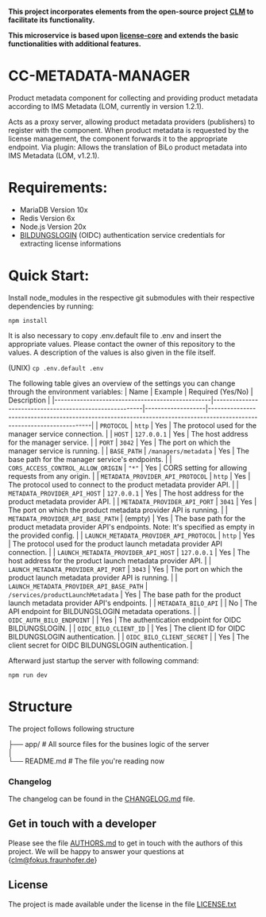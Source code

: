 **This project incorporates elements from the open-source project [CLM](https://github.com/fraunhoferfokus/clm-core) to facilitate its functionality.**

**This microservice is based upon [license-core](https://github.com/fraunhoferfokus/cc_license-core) and extends the basic functionalities with additional features.**

# CC-METADATA-MANAGER
Product metadata component for collecting and providing product metadata according to IMS Metadata (LOM, currently in version 1.2.1).

Acts as a proxy server, allowing product metadata providers (publishers) to register with the component. When product metadata is requested by the license management, the component forwards it to the appropriate endpoint. Via plugin: Allows the translation of BiLo product metadata into IMS Metadata (LOM, v1.2.1).

# Requirements:
* MariaDB Version 10x
* Redis Version 6x
* Node.js Version 20x
* [BILDUNGSLOGIN](https://info.bildungslogin.de/) (OIDC) authentication service credentials for extracting license informations

# Quick Start:


Install node_modules in the respective git submodules with their respective dependencies by running: 

```npm install```

It is also necessary to copy .env.default file to .env and insert the appropriate values. Please contact the owner of this repository to the values. A description of the values is also given in the file itself.

(UNIX)
```cp .env.default .env```

The following table gives an overview of the settings you can change through the environment variables:
| Name                                            | Example                                                | Required (Yes/No) | Description                                                                                                           |
|-------------------------------------------------|--------------------------------------------------------|-------------------|-----------------------------------------------------------------------------------------------------------------------|
| `PROTOCOL`                                      | `http`                                                 | Yes               | The protocol used for the manager service connection.                                                                 |
| `HOST`                                          | `127.0.0.1`                                            | Yes               | The host address for the manager service.                                                                             |
| `PORT`                                          | `3042`                                                 | Yes               | The port on which the manager service is running.                                                                     |
| `BASE_PATH`                                     | `/managers/metadata`                                   | Yes               | The base path for the manager service's endpoints.                                                                    |
| `CORS_ACCESS_CONTROL_ALLOW_ORIGIN`              | `"*"`                                                  | Yes               | CORS setting for allowing requests from any origin.                                                                   |
| `METADATA_PROVIDER_API_PROTOCOL`                | `http`                                                 | Yes               | The protocol used to connect to the product metadata provider API.                                                   |
| `METADATA_PROVIDER_API_HOST`                    | `127.0.0.1`                                            | Yes               | The host address for the product metadata provider API.                                                               |
| `METADATA_PROVIDER_API_PORT`                    | `3041`                                                 | Yes               | The port on which the product metadata provider API is running.                                                       |
| `METADATA_PROVIDER_API_BASE_PATH`               | (empty)                                                | Yes               | The base path for the product metadata provider API's endpoints. Note: It's specified as empty in the provided config. |
| `LAUNCH_METADATA_PROVIDER_API_PROTOCOL`         | `http`                                                 | Yes               | The protocol used for the product launch metadata provider API connection.                                            |
| `LAUNCH_METADATA_PROVIDER_API_HOST`             | `127.0.0.1`                                            | Yes               | The host address for the product launch metadata provider API.                                                        |
| `LAUNCH_METADATA_PROVIDER_API_PORT`             | `3043`                                                 | Yes               | The port on which the product launch metadata provider API is running.                                                |
| `LAUNCH_METADATA_PROVIDER_API_BASE_PATH`        | `/services/productLaunchMetadata`                       | Yes               | The base path for the product launch metadata provider API's endpoints.                                               |
| `METADATA_BILO_API`                             |                                                        | No                | The API endpoint for BILDUNGSLOGIN metadata operations.                                                                        |
| `OIDC_AUTH_BILO_ENDPOINT`                       |                                                        | Yes               | The authentication endpoint for OIDC BILDUNGSLOGIN.                                                                            |
| `OIDC_BILO_CLIENT_ID`                           |                                                        | Yes               | The client ID for OIDC BILDUNGSLOGIN authentication.                                                                           |
| `OIDC_BILO_CLIENT_SECRET`                       |                                                        | Yes               | The client secret for OIDC BILDUNGSLOGIN authentication.                                                                       |


Afterward just startup the server with following command:

```npm run dev```


# Structure
The project follows following structure

├── app/ # All source files for the busines logic of the server  
│  
└── README.md # The file you're reading now


### Changelog

The changelog can be found in the [CHANGELOG.md](CHANGELOG.md) file.

## Get in touch with a developer

Please see the file [AUTHORS.md](AUTHORS.md) to get in touch with the authors of this project.
We will be happy to answer your questions at {clm@fokus.fraunhofer.de}

## License


The project is made available under the license in the file [LICENSE.txt](license.txt)